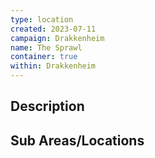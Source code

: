 ```yaml
---
type: location
created: 2023-07-11
campaign: Drakkenheim
name: The Sprawl
container: true
within: Drakkenheim
---
```


## Description


## Sub Areas/Locations

<!-- QueryToSerialize: LIST FROM "DND - Drakkenheim/Locations" WHERE within = "The Sprawl" -->
